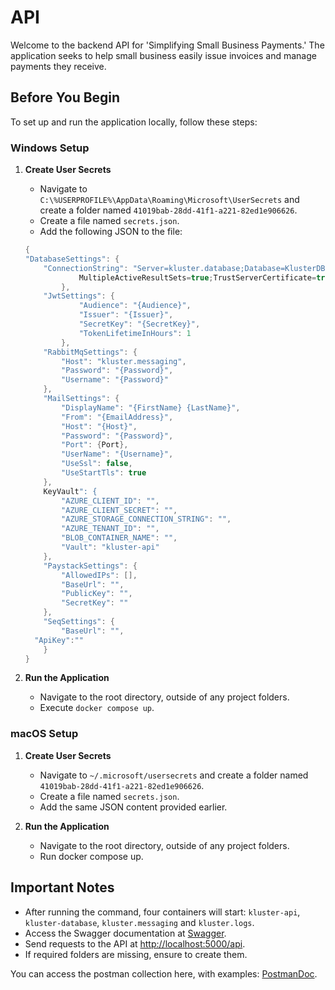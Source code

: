 # API

Welcome to the backend API for 'Simplifying Small Business Payments.' The application seeks to help small business easily issue invoices and manage payments they receive.

## Before You Begin

To set up and run the application locally, follow these steps:

### Windows Setup

1. **Create User Secrets**
    - Navigate to `C:\%USERPROFILE%\AppData\Roaming\Microsoft\UserSecrets` and create a folder
      named `41019bab-28dd-41f1-a221-82ed1e906626`.
    - Create a file named `secrets.json`.
    - Add the following JSON to the file:

    ``` csharp
    {
    "DatabaseSettings": {
        "ConnectionString": "Server=kluster.database;Database=KlusterDB;User Id=SA;Password={Password};
                MultipleActiveResultSets=true;TrustServerCertificate=true;"
            },
        "JwtSettings": {
                "Audience": "{Audience}",
                "Issuer": "{Issuer}",
                "SecretKey": "{SecretKey}",
                "TokenLifetimeInHours": 1
            },
        "RabbitMqSettings": {
            "Host": "kluster.messaging",
            "Password": "{Password}",
            "Username": "{Password}"
        },
        "MailSettings": {
            "DisplayName": "{FirstName} {LastName}",
            "From": "{EmailAddress}",
            "Host": "{Host}",
            "Password": "{Password}",
            "Port": {Port},
            "UserName": "{Username}",
            "UseSsl": false,
            "UseStartTls": true
        },
        KeyVault": {
            "AZURE_CLIENT_ID": "",
            "AZURE_CLIENT_SECRET": "",
            "AZURE_STORAGE_CONNECTION_STRING": "",
            "AZURE_TENANT_ID": "",
            "BLOB_CONTAINER_NAME": "",
            "Vault": "kluster-api"
        },
        "PaystackSettings": {
            "AllowedIPs": [],
            "BaseUrl": "",
            "PublicKey": "",
            "SecretKey": ""
        },
        "SeqSettings": {
            "BaseUrl": "",
      "ApiKey":""
        }
    }
    ```

2. **Run the Application**
    - Navigate to the root directory, outside of any project folders.
    - Execute `docker compose up`.

### macOS Setup

1. **Create User Secrets**
   - Navigate to `~/.microsoft/usersecrets` and create a folder named `41019bab-28dd-41f1-a221-82ed1e906626`.
   - Create a file named `secrets.json`.
   - Add the same JSON content provided earlier.

2. **Run the Application**  
   - Navigate to the root directory, outside of any project folders.
   - Run docker compose up.

## Important Notes

- After running the command, four containers will start: `kluster-api`, `kluster-database`, `kluster.messaging` and `kluster.logs`.
- Access the Swagger documentation at [Swagger](http://localhost:5000/swagger/index.html).
- Send requests to the API at <http://localhost:5000/api>.
- If required folders are missing, ensure to create them.

You can access the postman collection here, with examples: [PostmanDoc](https://documenter.getpostman.com/view/22039666/2s9YeAAumQ).
